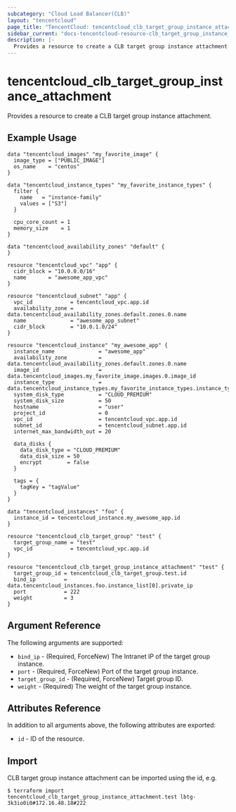 ```yaml
---
subcategory: "Cloud Load Balancer(CLB)"
layout: "tencentcloud"
page_title: "TencentCloud: tencentcloud_clb_target_group_instance_attachment"
sidebar_current: "docs-tencentcloud-resource-clb_target_group_instance_attachment"
description: |-
  Provides a resource to create a CLB target group instance attachment.
---
```


# tencentcloud_clb_target_group_instance_attachment

Provides a resource to create a CLB target group instance attachment.

## Example Usage

```hcl
data "tencentcloud_images" "my_favorite_image" {
  image_type = ["PUBLIC_IMAGE"]
  os_name    = "centos"
}

data "tencentcloud_instance_types" "my_favorite_instance_types" {
  filter {
    name   = "instance-family"
    values = ["S3"]
  }

  cpu_core_count = 1
  memory_size    = 1
}

data "tencentcloud_availability_zones" "default" {
}

resource "tencentcloud_vpc" "app" {
  cidr_block = "10.0.0.0/16"
  name       = "awesome_app_vpc"
}

resource "tencentcloud_subnet" "app" {
  vpc_id            = tencentcloud_vpc.app.id
  availability_zone = data.tencentcloud_availability_zones.default.zones.0.name
  name              = "awesome_app_subnet"
  cidr_block        = "10.0.1.0/24"
}

resource "tencentcloud_instance" "my_awesome_app" {
  instance_name              = "awesome_app"
  availability_zone          = data.tencentcloud_availability_zones.default.zones.0.name
  image_id                   = data.tencentcloud_images.my_favorite_image.images.0.image_id
  instance_type              = data.tencentcloud_instance_types.my_favorite_instance_types.instance_types.0.instance_type
  system_disk_type           = "CLOUD_PREMIUM"
  system_disk_size           = 50
  hostname                   = "user"
  project_id                 = 0
  vpc_id                     = tencentcloud_vpc.app.id
  subnet_id                  = tencentcloud_subnet.app.id
  internet_max_bandwidth_out = 20

  data_disks {
    data_disk_type = "CLOUD_PREMIUM"
    data_disk_size = 50
    encrypt        = false
  }

  tags = {
    tagKey = "tagValue"
  }
}

data "tencentcloud_instances" "foo" {
  instance_id = tencentcloud_instance.my_awesome_app.id
}

resource "tencentcloud_clb_target_group" "test" {
  target_group_name = "test"
  vpc_id            = tencentcloud_vpc.app.id
}

resource "tencentcloud_clb_target_group_instance_attachment" "test" {
  target_group_id = tencentcloud_clb_target_group.test.id
  bind_ip         = data.tencentcloud_instances.foo.instance_list[0].private_ip
  port            = 222
  weight          = 3
}
```

## Argument Reference

The following arguments are supported:

* `bind_ip` - (Required, ForceNew) The Intranet IP of the target group instance.
* `port` - (Required, ForceNew) Port of the target group instance.
* `target_group_id` - (Required, ForceNew) Target group ID.
* `weight` - (Required) The weight of the target group instance.

## Attributes Reference

In addition to all arguments above, the following attributes are exported:

* `id` - ID of the resource.



## Import

CLB target group instance attachment can be imported using the id, e.g.

```
$ terraform import tencentcloud_clb_target_group_instance_attachment.test lbtg-3k3io0i0#172.16.48.18#222
```

